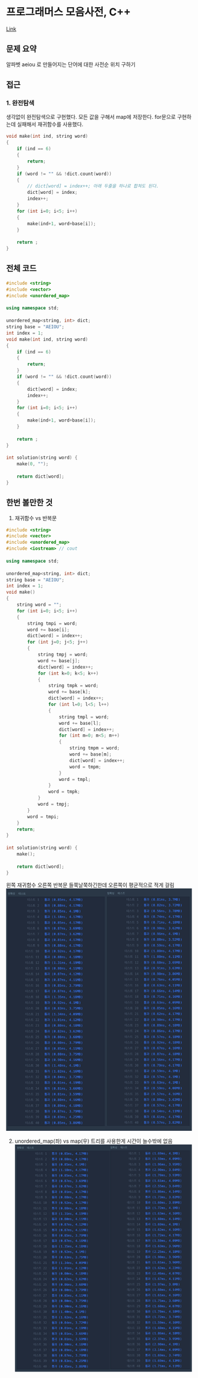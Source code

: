 # 프로그래머스 모음사전, C++

[Link](https://school.programmers.co.kr/learn/courses/30/lessons/84512)

## 문제 요약
알파벳 aeiou 로 만들어지는 단어에 대한 사전순 위치 구하기

## 접근
### 1.  완전탐색
생각없이 완전탐색으로 구현했다.
모든 값을 구해서 map에 저장한다.
for문으로 구현하는데 실패해서 재귀함수를 사용했다.
```c++
void make(int ind, string word)
{
    if (ind == 6)
    {
        return;
    }
    if (word != "" && !dict.count(word)) 
    {
	    // dict[word] = index++; 아래 두줄을 하나로 합쳐도 된다.
        dict[word] = index;
        index++;
    }
    for (int i=0; i<5; i++)
    {
        make(ind+1, word+base[i]);
    }

    return ;
}

```




## 전체 코드
```c++
#include <string>
#include <vector>
#include <unordered_map>

using namespace std;

unordered_map<string, int> dict;
string base = "AEIOU";
int index = 1;
void make(int ind, string word)
{
    if (ind == 6)
    {
        return;
    }
    if (word != "" && !dict.count(word)) 
    {
        dict[word] = index;
        index++;
    }
    for (int i=0; i<5; i++)
    {
        make(ind+1, word+base[i]);
    }

    return ;
}

int solution(string word) {
    make(0, "");
    
    return dict[word];
}
```

## 한번 볼만한 것
1. 재귀함수 vs 반복문
```c++
#include <string>
#include <vector>
#include <unordered_map>
#include <iostream> // cout

using namespace std;

unordered_map<string, int> dict;
string base = "AEIOU";
int index = 1;
void make()
{
    string word = "";
    for (int i=0; i<5; i++)
    {
        string tmpi = word;
        word += base[i];
        dict[word] = index++;
        for (int j=0; j<5; j++)
        {
            string tmpj = word;
            word += base[j];
            dict[word] = index++;
            for (int k=0; k<5; k++)
            {
                string tmpk = word;
                word += base[k];
                dict[word] = index++;
                for (int l=0; l<5; l++)
                {
                    string tmpl = word;
                    word += base[l];
                    dict[word] = index++;
                    for (int m=0; m<5; m++)
                    {
                        string tmpm = word;
                        word += base[m];
                        dict[word] = index++;
                        word = tmpm;
                    }
                    word = tmpl;
                }
                word = tmpk;
            }
            word = tmpj;
        }
        word = tmpi;
    }
    return;
}

int solution(string word) {
    make();
    
    return dict[word];
}
```

왼쪽 재귀함수 오른쪽 반복문
들쭉날쭉하긴한데 오른쪽이 평균적으로 적게 걸림
![left-recursive-right-for-loop](220927_for_loop.png)

2. unordered_map(좌) vs map(우)
트리를 사용한게 시간이 늘수밖에 없음
 ![](220927_unorderd_not.png)

